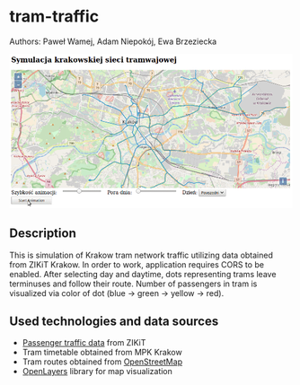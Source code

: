 # tram-traffic
Authors: Paweł Wamej, Adam Niepokój, Ewa Brzeziecka

![](https://github.com/pwamej/tram-traffic/blob/master/tram-traffic.gif)

## Description
This is simulation of Krakow tram network traffic utilizing data obtained from ZIKiT Krakow. In order to work, application requires CORS to be enabled. After selecting day and daytime, dots representing trams leave terminuses and follow their route. Number of passengers in tram is visualized via color of dot (blue -> green -> yellow -> red).

## Used technologies and data sources
- [Passenger traffic data](http://kmkrakow.pl/aktualnosci/wiadomosci-komunikacyjne/204-wyniki-pomiarow-w-pojazdach-komunikacji-miejskiej-w-krakowie.html) from ZIKiT
- Tram timetable obtained from MPK Krakow
- Tram routes obtained from [OpenStreetMap](https://wiki.openstreetmap.org/wiki/WikiProject_Poland/Krak%C3%B3w)
- [OpenLayers](https://openlayers.org/) library for map visualization
